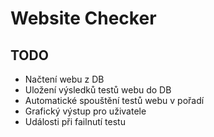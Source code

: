 # Website Checker

## TODO

- Načtení webu z DB
- Uložení výsledků testů webu do DB
- Automatické spouštění testů webu v pořadí
- Grafický výstup pro uživatele
- Události při failnutí testu